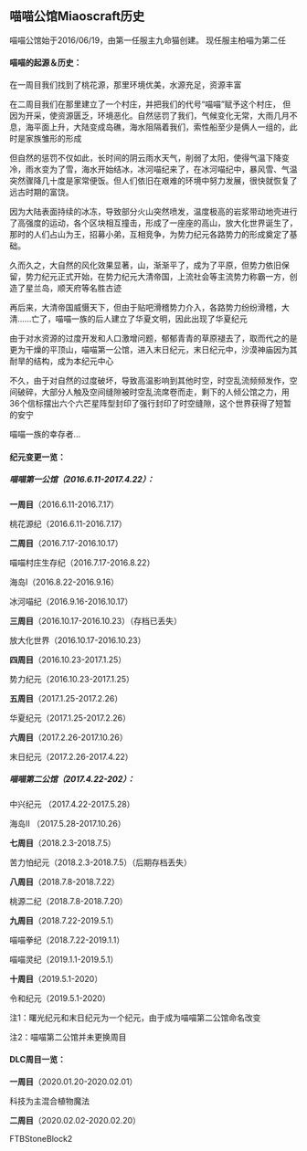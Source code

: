 ## 喵喵公馆Miaoscraft历史
喵喵公馆始于2016/06/19，由第一任服主九命猫创建。
现任服主柏喵为第二任

#### 喵喵的起源＆历史：
在一周目我们找到了桃花源，那里环境优美，水源充足，资源丰富

在二周目我们在那里建立了一个村庄，并把我们的代号“喵喵”赋予这个村庄，
但因为开采，使资源匮乏，环境恶化。自然惩罚了我们，气候变化无常，大雨几月不息，海平面上升，大陆变成岛礁，海水阻隔着我们，索性船至少是俩人一组的，此时是家族雏形的形成

但自然的惩罚不仅如此，长时间的阴云雨水天气，削弱了太阳，使得气温下降变冷，雨水变为了雪，海水开始结冰，冰河喵纪来了，在冰河喵纪中，暴风雪、气温突然骤降几十度是家常便饭。但人们依旧在艰难的环境中努力发展，很快就恢复了远古时期的富饶。 

因为大陆表面持续的冰冻，导致部分火山突然喷发，温度极高的岩浆带动地壳进行了高强度的运动，各个区块相互撞击，形成了一座座的高山，放大化世界诞生了，那时的人们占山为王，招募小弟，互相竞争，为势力纪元各路势力的形成奠定了基础。

久而久之，大自然的风化效果显著，山，渐渐平了，成为了平原，但势力依旧保留，势力纪元正式开始，在势力纪元大清帝国，上流社会等主流势力称霸一方，创造了星兰岛，顺天府等名胜古迹

再后来，大清帝国威慑天下，但由于贴吧滑稽势力介入，各路势力纷纷滑稽，大清......亡了，喵喵一族的后人建立了华夏文明，因此出现了华夏纪元

由于对水资源的过度开发和人口激增问题，郁郁青青的草原褪去了，取而代之的是更为干燥的平顶山，喵喵第一公馆，进入末日纪元，末日纪元中，沙漠神庙因为其耐旱的结构，成为本纪元中心

不久，由于对自然的过度破坏，导致高温影响到其他时空，时空乱流频频发作，空间破碎，大部分人触及空间缝隙被时空乱流席卷而走，剩下的人倾公馆之力，用36个信标摆出六个六芒星阵型封印了强行封印了时空缝隙，这个世界获得了短暂的安宁

喵喵一族的幸存者...



#### 纪元变更一览：

##### 喵喵第一公馆（2016.6.11-2017.4.22）：

**一周目**（2016.6.11-2016.7.17）

桃花源纪（2016.6.11-2016.7.17）

**二周目**（2016.7.17-2016.10.17）

喵喵村庄生存纪（2016.7.17-2016.8.22）

海岛Ⅰ（2016.8.22-2016.9.16）

冰河喵纪（2016.9.16-2016.10.17）

**三周目**（2016.10.17-2016.10.23）（存档已丢失）

放大化世界（2016.10.17-2016.10.23）

**四周目**（2016.10.23-2017.1.25）

势力纪元（2016.10.23-2017.1.25）

**五周目**（2017.1.25-2017.2.26）

华夏纪元（2017.1.25-2017.2.26）

**六周目**（2017.2.26-2017.10.26）

末日纪元（2017.2.26-2017.4.22）

##### 喵喵第二公馆（2017.4.22-202）：
    
中兴纪元 （2017.4.22-2017.5.28）

海岛Ⅱ （2017.5.28-2017.10.26）

**七周目**（2018.2.3-2018.7.5）

苦力怕纪元（2018.2.3-2018.7.5）（后期存档丢失）

**八周目**（2018.7.8-2018.7.22）

桃源二纪（2018.7.8-2018.7.20）

**九周目**（2018.7.22-2019.5.1）

喵喵拳纪（2018.7.22-2019.1.1）

喵喵灵纪（2019.1.1-2019.5.1）

**十周目**（2019.5.1-2020）

令和纪元（2019.5.1-2020）


  

注1：曙光纪元和末日纪元为一个纪元，由于成为喵喵第二公馆命名改变

注2：喵喵第二公馆并未更换周目

#### DLC周目一览：

**一周目**（2020.01.20-2020.02.01）

科技为主混合植物魔法

**二周目**（2020.02.02-2020.02.20）

FTBStoneBlock2


